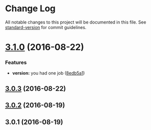 # Change Log

All notable changes to this project will be documented in this file. See [standard-version](https://github.com/conventional-changelog/standard-version) for commit guidelines.

<a name="3.1.0"></a>
# [3.1.0](https://github.com/flohdot/cz-test/compare/v3.0.3...v3.1.0) (2016-08-22)


### Features

* **version:** you had one job ([8edb5a1](https://github.com/flohdot/cz-test/commit/8edb5a1))



<a name="3.0.3"></a>
## [3.0.3](https://github.com/flohdot/cz-test/compare/v3.0.2...v3.0.3) (2016-08-22)



<a name="3.0.2"></a>
## [3.0.2](https://github.com/flohdot/cz-test/compare/v3.0.1...v3.0.2) (2016-08-19)



<a name="3.0.1"></a>
## 3.0.1 (2016-08-19)
